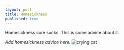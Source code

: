 ```yaml
---
layout: post
title: Homesickness
published: true
---
```

Homesickness sure sucks. This is some advice about it. 

_Add homesickness advice here._
![crying cat]({{site.baseurl}}/_posts/crying-cat.gif)
